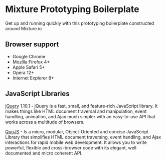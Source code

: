 Mixture Prototyping Boilerplate
===============================

Get up and running quickly with this prototyping boilerplate constructed around Mixture.io

## Browser support

* Google Chrome
* Mozilla Firefox 4+
* Apple Safari 5+
* Opera 12+
* Internet Explorer 8+

## JavaScript Libraries

[jQuery](http://jquery.com) 1.10.1 - jQuery is a fast, small, and feature-rich JavaScript library. It makes things like HTML document traversal and manipulation, event handling, animation, and Ajax much simpler with an easy-to-use API that works across a multitude of browsers.

[QuoJS](http://quojs.tapquo.com) - Is a micro, modular, Object-Oriented and concise JavaScript Library that simplifies HTML document traversing, event handling, and Ajax interactions for rapid mobile web development. It allows you to write powerful, flexible and cross-browser code with its elegant, well documented and micro coherent API.